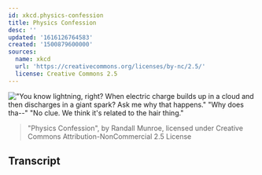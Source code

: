 ```yaml
---
id: xkcd.physics-confession
title: Physics Confession
desc: ''
updated: '1616126764583'
created: '1500879600000'
sources:
  name: xkcd
  url: 'https://creativecommons.org/licenses/by-nc/2.5/'
  license: Creative Commons 2.5
---
```

!["You know lightning, right? When electric charge builds up in a cloud and then discharges in a giant spark? Ask me why that happens." "Why does tha--" "No clue. We think it's related to the hair thing."](https://imgs.xkcd.com/comics/physics_confession.png)
> "Physics Confession", by Randall Munroe, licensed under Creative Commons Attribution-NonCommercial 2.5 License

## Transcript
